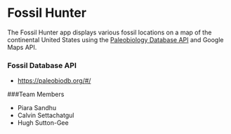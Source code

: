 # Fossil Hunter

The Fossil Hunter app displays various fossil locations on a map of the continental United States using the [Paleobiology Database API](https://paleobiodb.org/#/) and Google Maps API.

### Fossil Database API

*  https://paleobiodb.org/#/

###Team Members

*  Piara Sandhu
*  Calvin Settachatgul
*  Hugh Sutton-Gee
